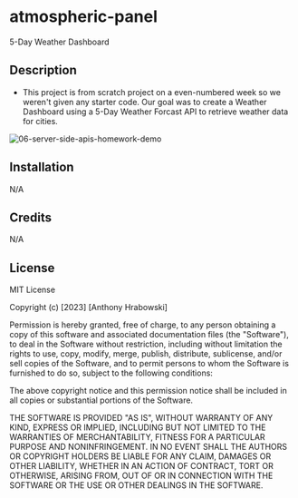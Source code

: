 # atmospheric-panel
5-Day Weather Dashboard

## Description

- This project is from scratch project on a even-numbered week so we weren't given any starter code. Our goal was to create a Weather Dashboard using a 5-Day Weather Forcast API  to retrieve weather data for cities.

 ![06-server-side-apis-homework-demo](https://github.com/Ajhrabowski/atmospheric-panel/assets/133185679/a5374c3c-017b-48bb-b161-f367374244ab)


## Installation
N/A

## Credits
N/A

## License
MIT License

Copyright (c) [2023] [Anthony Hrabowski]

Permission is hereby granted, free of charge, to any person obtaining a copy
of this software and associated documentation files (the "Software"), to deal
in the Software without restriction, including without limitation the rights
to use, copy, modify, merge, publish, distribute, sublicense, and/or sell
copies of the Software, and to permit persons to whom the Software is
furnished to do so, subject to the following conditions:

The above copyright notice and this permission notice shall be included in all
copies or substantial portions of the Software.

THE SOFTWARE IS PROVIDED "AS IS", WITHOUT WARRANTY OF ANY KIND, EXPRESS OR
IMPLIED, INCLUDING BUT NOT LIMITED TO THE WARRANTIES OF MERCHANTABILITY,
FITNESS FOR A PARTICULAR PURPOSE AND NONINFRINGEMENT. IN NO EVENT SHALL THE
AUTHORS OR COPYRIGHT HOLDERS BE LIABLE FOR ANY CLAIM, DAMAGES OR OTHER
LIABILITY, WHETHER IN AN ACTION OF CONTRACT, TORT OR OTHERWISE, ARISING FROM,
OUT OF OR IN CONNECTION WITH THE SOFTWARE OR THE USE OR OTHER DEALINGS IN THE
SOFTWARE.